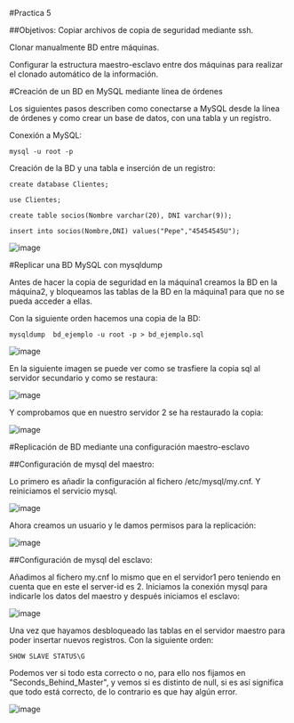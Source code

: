 ﻿#Practica 5

##Objetivos:
Copiar archivos de copia de seguridad mediante ssh.

Clonar manualmente BD entre máquinas.

Configurar la estructura maestro-esclavo entre dos máquinas para realizar el clonado automático de la información.



#Creación de un BD en MySQL mediante línea de órdenes

Los siguientes pasos describen como conectarse a MySQL desde la línea de órdenes y como crear un base de datos, con una tabla y un registro.

Conexión a MySQL:

	mysql -u root -p

Creación de la BD y una tabla e inserción de un registro:
	
	create database Clientes;

	use Clientes;

	create table socios(Nombre varchar(20), DNI varchar(9));

	insert into socios(Nombre,DNI) values("Pepe","45454545U");

![image](https://github.com/alvaro-gr/SWAP2015/blob/master/Practicas/Practica5/Capturas/bd.png)

#Replicar una BD MySQL con mysqldump

Antes de hacer la copia de seguridad en la máquina1 creamos la BD en la máquina2, y bloqueamos las tablas de la BD en la máquina1 para que no se pueda acceder a ellas.

Con la siguiente orden hacemos una copia de la BD:

	mysqldump  bd_ejemplo -u root -p > bd_ejemplo.sql
	
![image](https://github.com/alvaro-gr/SWAP2015/blob/master/Practicas/Practica5/Capturas/mysqldump_1.png)	
	

En la siguiente imagen se puede ver como se trasfiere la copia sql al servidor secundario y como se restaura:

![image](https://github.com/alvaro-gr/SWAP2015/blob/master/Practicas/Practica5/Capturas/mysqldump_2.png)



Y comprobamos que en nuestro servidor 2 se ha restaurado la copia:

![image](https://github.com/alvaro-gr/SWAP2015/blob/master/Practicas/Practica5/Capturas/mysqldump_3.png)

#Replicación de BD mediante una configuración maestro-esclavo


##Configuración de mysql del maestro:

Lo primero es añadir la configuración al fichero /etc/mysql/my.cnf. Y reiniciamos el servicio mysql.

![image](https://github.com/alvaro-gr/SWAP2015/blob/master/Practicas/Practica5/Capturas/mycnf.png)


Ahora creamos un usuario y le damos permisos para la replicación:

![image](https://github.com/alvaro-gr/SWAP2015/blob/master/Practicas/Practica5/Capturas/ms_1.png)


##Configuración de mysql del esclavo:

Añadimos al fichero my.cnf lo mismo que en el servidor1 pero teniendo en cuenta que en este el server-id es 2. Iniciamos la conexión mysql para indicarle los datos del maestro y después iniciamos el esclavo:

![image](https://github.com/alvaro-gr/SWAP2015/blob/master/Practicas/Practica5/Capturas/ms_2.png)

Una vez que hayamos desbloqueado las tablas en el servidor maestro para poder insertar nuevos registros. 
Con la siguiente orden:

	SHOW SLAVE STATUS\G

Podemos ver si todo esta correcto o no, para ello nos fijamos en "Seconds_Behind_Master", y vemos si es distinto de null, si es así significa que todo está correcto, de lo contrario es que hay algún error.

![image](https://github.com/alvaro-gr/SWAP2015/blob/master/Practicas/Practica5/Capturas/esclavo_ok.png)














	




